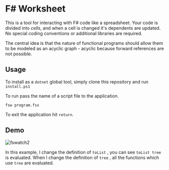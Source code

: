 # F# Worksheet

This is a tool for interacting with F# code like a spreadsheet.
Your code is divided into *cells*, and when a cell is changed it's dependents are updated.
No special coding conventions or additional libraries are required.

The central idea is that the nature of functional programs should allow them to be modeled as an acyclic graph - acyclic because forward references are not possible. 

## Usage

To install as a `dotnet` global tool, simply clone this repository and run `install.ps1`

To run pass the name of a script file to the application.

```
fsw program.fsx
```

To exit the application hit `return`.

## Demo

![fswatch2](https://user-images.githubusercontent.com/2375486/88964607-43709d00-d2c7-11ea-8f38-7d77e09e0d55.gif)

In this example, I change the definition of `toList` , you can see `toList tree` is evaluated. When I change the definition of `tree` , all the functions which use `tree` are evaluated.


